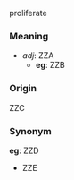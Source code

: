 proliferate
### Meaning
+ _adj_: ZZA
    + __eg__: ZZB

### Origin

ZZC

### Synonym

__eg__: ZZD

+ ZZE


